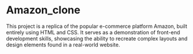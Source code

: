 # Amazon_clone
This  project is a replica of the popular e-commerce platform Amazon, built entirely using HTML and CSS. It serves as a demonstration of front-end development skills, showcasing the ability to recreate complex layouts and design elements found in a real-world website.
